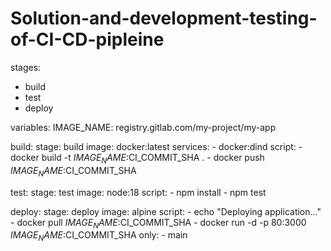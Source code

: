 # Solution-and-development-testing-of-CI-CD-pipleine
stages:
  - build
  - test
  - deploy

variables:
  IMAGE_NAME: registry.gitlab.com/my-project/my-app

build:
  stage: build
  image: docker:latest
  services:
    - docker:dind
  script:
    - docker build -t $IMAGE_NAME:$CI_COMMIT_SHA .
    - docker push $IMAGE_NAME:$CI_COMMIT_SHA

test:
  stage: test
  image: node:18
  script:
    - npm install
    - npm test

deploy:
  stage: deploy
  image: alpine
  script:
    - echo "Deploying application..."
    - docker pull $IMAGE_NAME:$CI_COMMIT_SHA
    - docker run -d -p 80:3000 $IMAGE_NAME:$CI_COMMIT_SHA
  only:
    - main
